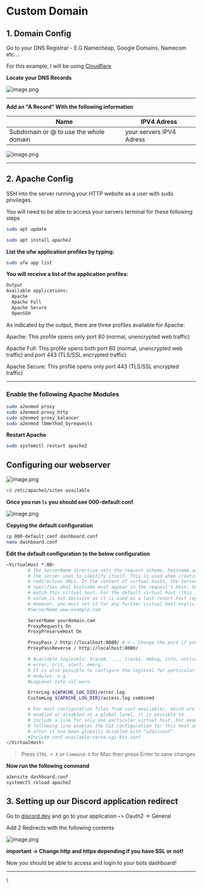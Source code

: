 # Custom Domain

## 1. Domain Config <a href="#heading-1" id="heading-1"></a>

Go to your DNS Registrar - E.G Namecheap, Google Domains, Namecom etc....

For this example, I will be using [Cloudflare](https://www.cloudflare.com/en-gb/)

**Locate your DNS Records**

![image.png](https://cdn.hashnode.com/res/hashnode/image/upload/v1668104209190/mvCRkv8\_P.png?auto=compress,format\&format=webp)

***

**Add an "A Record" With the following information**

| Name                                   | IPV4 Adress              |
| -------------------------------------- | ------------------------ |
| Subdomain or @ to use the whole domain | your servers IPV4 Adress |

![image.png](https://cdn.hashnode.com/res/hashnode/image/upload/v1668104547518/QwVvKB-Ox.png?auto=compress,format\&format=webp)

***

## 2. Apache Config <a href="#heading-4" id="heading-4"></a>

SSH into the server running your HTTP website as a user with sudo privileges.

You will need to be able to access your servers terminal for these following steps

```bash
sudo apt update

sudo apt install apache2
```

**List the ufw application profiles by typing:**

```bash
sudo ufw app list
```

**You will receive a list of the application profiles:**

```bash
Output
Available applications:
  Apache
  Apache Full
  Apache Secure
  OpenSSH
```

As indicated by the output, there are three profiles available for Apache:

Apache: This profile opens only port 80 (normal, unencrypted web traffic)

Apache Full: This profile opens both port 80 (normal, unencrypted web traffic) and port 443 (TLS/SSL encrypted traffic)

Apache Secure: This profile opens only port 443 (TLS/SSL encrypted traffic)

***

### **Enable the following Apache Modules** <a href="#heading-5" id="heading-5"></a>

```bash
sudo a2enmod proxy
sudo a2enmod proxy_http
sudo a2enmod proxy_balancer
sudo a2enmod lbmethod_byrequests
```

**Restart Apache**

```bash
sudo systemctl restart apache2
```

## **Configuring our webserver** <a href="#heading-6" id="heading-6"></a>

![image.png](https://cdn.hashnode.com/res/hashnode/image/upload/v1668105558953/doaPFoXH\_.png?auto=compress,format\&format=webp)

```bash
cd /etc/apache2/sites-available
```

**Once you run `ls` you should see 000-default.conf**

![image.png](https://cdn.hashnode.com/res/hashnode/image/upload/v1668105642911/n\_ltZ0oTO.png?auto=compress,format\&format=webp)

**Copying the default configuration**

```bash
cp 000-default.conf dashboard.conf
nano dashboard.conf
```



**Edit the default configuration to the below configuration**

```bash
<VirtualHost *:80>
        # The ServerName directive sets the request scheme, hostname and port that
        # the server uses to identify itself. This is used when creating
        # redirection URLs. In the context of virtual hosts, the ServerName
        # specifies what hostname must appear in the request's Host: header to
        # match this virtual host. For the default virtual host (this file) this
        # value is not decisive as it is used as a last resort host regardless.
        # However, you must set it for any further virtual host explicitly.
        #ServerName www.example.com

        ServerName yourdomain.com
        ProxyRequests On
        ProxyPreserveHost On

        ProxyPass / http://localhost:8080/ # <-- Change the port if your bot is running on a different port
        ProxyPassReverse / http://localhost:8080/

        # Available loglevels: trace8, ..., trace1, debug, info, notice, warn,
        # error, crit, alert, emerg.
        # It is also possible to configure the loglevel for particular
        # modules, e.g.
        #LogLevel info ssl:warn

        ErrorLog ${APACHE_LOG_DIR}/error.log
        CustomLog ${APACHE_LOG_DIR}/access.log combined

        # For most configuration files from conf-available/, which are
        # enabled or disabled at a global level, it is possible to
        # include a line for only one particular virtual host. For example the
        # following line enables the CGI configuration for this host only
        # after it has been globally disabled with "a2disconf".
        #Include conf-available/serve-cgi-bin.conf
</VirtualHost>
```

> Press `CTRL + X` or `Command-X` for Mac then press Enter to save changes

**Now run the following command**

```bash
a2ensite dashboard.conf
systemctl reload apache2
```

## 3. **Setting up our Discord application redirect** <a href="#heading-7" id="heading-7"></a>

Go to [discord.dev](https://discord.dev/) and go to your application **-**> Oauth2 -> General

Add 2 Redirects with the following contents

![image.png](https://cdn.hashnode.com/res/hashnode/image/upload/v1668812746494/UGjM9bOpl.png?auto=compress,format\&format=webp)

**important -> Change http and https depending if you have SSL or not!**

Now you should be able to access and login to your bots dashboard!

***

\
